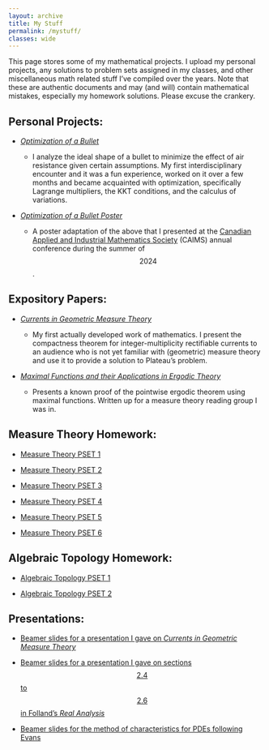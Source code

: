 ```yaml
---
layout: archive
title: My Stuff
permalink: /mystuff/
classes: wide
---
```

This page stores some of my mathematical projects. I upload my personal projects, any solutions to problem sets assigned in my classes, and other miscellaneous math related stuff I’ve compiled over the years. Note that these are authentic documents and may (and will) contain mathematical mistakes, especially my homework solutions. Please excuse the crankery.

## Personal Projects:

- [*Optimization of a Bullet*](/assets/pdfs/Optimization_of_a_Bullet.pdf)
    
    - I analyze the ideal shape of a bullet to minimize the effect of air resistance given certain assumptions. My first interdisciplinary encounter and it was a fun experience, worked on it over a few months and became acquainted with optimization, specifically Lagrange multipliers, the KKT conditions, and the calculus of variations. 

- [*Optimization of a Bullet Poster*](/assets/pdfs/Optimization_of_a_Bullet_Poster.pdf)

    - A poster adaptation of the above that I presented at the [Canadian Applied and Industrial Mathematics Society](https://caims.ca/) (CAIMS) annual conference during the summer of $$2024$$.

## Expository Papers:

- [*Currents in Geometric Measure Theory*](/assets/pdfs/Currents_in_Geometric_Measure_Theory.pdf)
    
    - My first actually developed work of mathematics. I present the compactness theorem for integer-multiplicity rectifiable currents to an audience who is not yet familiar with (geometric) measure theory and use it to provide a solution to Plateau’s problem.
    
- [*Maximal Functions and their Applications in Ergodic Theory*](/assets/pdfs/Maxfuncerg.pdf)
    
    - Presents a known proof of the pointwise ergodic theorem using maximal functions. Written up for a measure theory reading group I was in.

## Measure Theory Homework:

- [Measure Theory PSET 1](/assets/pdfs/MT1.pdf)
    
- [Measure Theory PSET 2](/assets/pdfs/MT2.pdf)
    
- [Measure Theory PSET 3](/assets/pdfs/MT3.pdf)
    
- [Measure Theory PSET 4](/assets/pdfs/MT4.pdf)
    
- [Measure Theory PSET 5](/assets/pdfs/MT5.pdf)
    
- [Measure Theory PSET 6](/assets/pdfs/MT6.pdf)
    

## Algebraic Topology Homework:

- [Algebraic Topology PSET 1](/assets/pdfs/AT1.pdf)
    
- [Algebraic Topology PSET 2](/assets/pdfs/AT2.pdf)

## Presentations:

- [Beamer slides for a presentation I gave on *Currents in Geometric Measure Theory*](/assets/pdfs/Currents_in_Geometric_Measure_Theory_(Presentation).pdf)
    
- [Beamer slides for a presentation I gave on sections $$2.4$$ to $$2.6$$ in Folland’s *Real Analysis*](/assets/pdfs/MTpres2.4.pdf)

- [Beamer slides for the method of characteristics for PDEs following Evans](/assets/pdfs/The_Method_of_Characteristics.pdf)